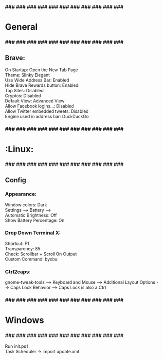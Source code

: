 ### ### ### ### ### ### ### ### ### ### ### ### ###
#                   General                       #
### ### ### ### ### ### ### ### ### ### ### ### ###

## Brave:
  On Startup:                    Open the New Tab Page  
  Theme:                         Slinky Elegant  
  Use Wide Address Bar:          Enabled  
  Hide Brave Rewards button:     Enabled  
  Top Sites:                     Disabled  
  Cryptos:                       Disabled  
  Default View:                  Advanced View  
  Allow Facebook logins...:      Disabled  
  Allow Twitter embedded tweets: Disabled  
  Engine used in address bar:    DuckDuckGo  
  

### ### ### ### ### ### ### ### ### ### ### ### ###
#                   :Linux:                       #
### ### ### ### ### ### ### ### ### ### ### ### ###

## Config ##
### Appearance:
  Window colors: Dark  
  Settings --> Battery -->  
    Automatic Brightness: Off  
    Show Battery Percentage: On  

### Drop Down Terminal X:
  Shortcut: F1  
  Transparency: 85  
  Check: Scrollbar + Scroll On Output   
  Custom Command: byobu  
  
### Ctrl2caps:
  gnome-tweak-tools --> Keyboard and Mouse --> Additional Layout Options --> Caps Lock Behavior --> Caps Lock is also a Ctrl


### ### ### ### ### ### ### ### ### ### ### ### ###
#                    Windows                      #
### ### ### ### ### ### ### ### ### ### ### ### ###

Run init.ps1  
Task Scheduler → import update.xml  
